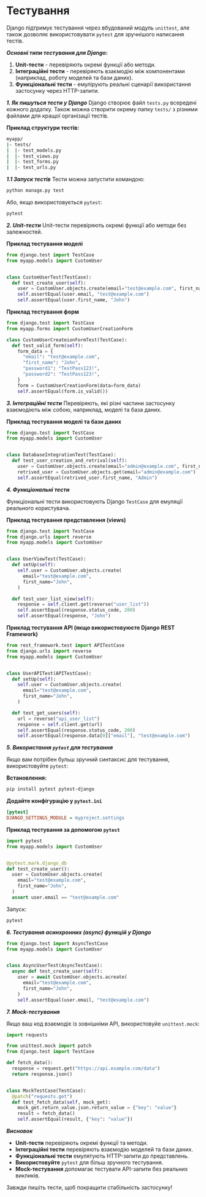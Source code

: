 # Тестування

Django підтримує тестування через вбудований модуль `unittest`, але також дозволяє використовувати `pytest` для зручнішого написання тестів.

***Основні типи тестування для Django:***

1. **Unit-тести** - перевіряють окремі функції або методи.
2. **Інтеграційні тести** - перевіряють взаємодію між компонентами (наприклад, роботу моделей та бази даних).
3. **Функціональні тести** - емулірують реальні сценарії використання застосунку через HTTP-запити.

***1. Як пишуться тести у Django***
Django створює файл `tests.py` всередені кожного додатку. Також можна створити окрему папку `tests/` з різними файлами для кращої організації тестів.

**Приклад структури тестів:**

```bash 
myapp/
|- tests/
|  |- test_models.py 
|  |- test_views.py 
|  |- test_forms.py
|  |- test_urls.py 
```

***1.1 Запуск тестів***
Тести можна запустити командою:
```bash 
python manage.py test 
```
Або, якщо  використовується `pytest`:

```bash 
pytest 
```
***2. Unit-тести***
Unit-тести перевіряють окремі функції або методи без залежностей.

**Приклад тестування моделі**

```python
from django.test import TestCase
from myapp.models import CustomUser


class CustomUserTest(TestCase):
  def test_create_user(self):
    user = CustomUser.objects.create(email="test@example.com", first_name="John")
    self.assertEqual(user.email, "test@example.com")
    self.assertEqual(user.first_name, "John")
```

**Приклад тестування форм**

```python
from django.test import TestCase
from myapp.forms import CustomUserCreationForm

class CustomUserCreateionFormTest(TestCase):
  def test_valid_form(self):
    form_data = {
      "email": "test@example.com", 
      "first_name": "John", 
      "password1": "TestPass123!", 
      "password2": "TestPass123!",
    }
    form = CustomUserCreationForm(data=form_data)
    self.assertEqual(form.is_valid())
```

***3. Інтеграційні тести***
Перевіряють, які різні частини застосунку взаємодіють між собою, наприклад, моделі та база даних.

**Приклад тестування моделі та бази даних**

```python
from django.test import TestCase
from myapp.models import CustomUser


class DatabaseIntegrationTest(TestCase):
  def test_user_creation_and_retrival(self):
    user = CustomUser.objects.create(email="admin@example.com", first_name="Admin")
    retrived_user = CustomUser.objects.get(email="admin@example.com")
    self.assertEqual(retrived_user.first_name, "Admin")
```

***4. Функціональні тести***

Функціональні тести використовують Django `TestCase` для емуляції реального користувача.

**Приклад тестування представлення (views)**

```python 
from django.test import TestCase
from django.urls import reverse
from myapp.models import CustomUser


class UserViewTest(TestCase):
  def setUp(self):
    self.user = CustomUser.objects.create(
      email="test@example.com",
      first_name="John",
    )

  def test_user_list_view(self):
    response = self.client.get(reverse("user_list"))
    self.assertEqual(response.status_code, 200)
    self.assertEqual(response, "John")
```
**Приклад тестування API (якщо використовуюєте Django REST Framework)**

```python
from rest_framework.test import APITestCase
from django.urls import reverse
from myapp.models import CustomUser


class UserAPITest(APITestCase):
  def setUp(self):
    self.user = CustomUser.objects.create(
      email="test@example.com",
      first_name="John",
    )

  def test_get_users(self):
    url = reverse("api_user_list")
    response = self.client.get(url)
    self.assertEqual(response.status_code, 200)
    self.assertEqual(response.data[0]["email"], "test@example.com")
```
***5. Використання `pytest` для тестування***

Якщо вам потрібен бульш зручний синтаксис для тестування, використовуйте `pytest`:

**Встановлення:**

```bash 
pip install pytest pytest-django
```
**Додайте конфігурацію у `pytest.ini`**

```ini
[pytest]
DJANGO_SETTINGS_MODULE = myproject.settings 
```
**Приклад тестування за допомогою `pytest`**
```python 
import pytest 
from myapp.models import CustomUser


@pytest.mark.django_db
def test_create_user():
  user = CustomUser.objects.create(
    email="test@example.com",
    first_name="John",
  )
  assert user.email == "test@example.com"
```

Запуск:
```bash 
pytest 
```
***6. Тестування асинхронних (async) функцій у Django***
```python 
from django.test import AsyncTestCase
from myapp.models import CustomUser


class AsyncUserTest(AsyncTestCase):
  async def test_create_user(self):
    user = await CustomUser.objects.acreate(
      email="test@example.com",
      first_name="John",
    )
    self.assertEqual(user.email, "test@example.com")
```

***7. Mock-тестування***

Якщо ваш код взаємодіє із зовнішніми API, використовуйе `unittest.mock`:

```python
import requests

from unittest.mock import patch
from django.test import TestCase

def fetch_data():
  response = request.get("https://api.example.com/data")
  return response.json()


class MockTestCase(TestCase):
  @patch("requests.get")
  def test_fetch_data(self, mock_get):
    mock_get.return_value.json.return_value = {"key": "value"}
    result = fetch_data()
    self.assertEqual(result, {"key": "value"})
```

***Висновок***

- **Unit-тести** перевіряють окремі функції та методи.
- **Інтеграційні тести** перевіряють взаємодію моделей та бази даних.
- **Функціональні тести** емулятують HTTP-запити до представлень.
- **Використовуйте** `pytest` для більш зручного тестування.
- **Mock-тестування** допомагає тестувати API-запити без реальних викликів.

Завжди пишіть тести, щоб покращити стабільність застосунку!
